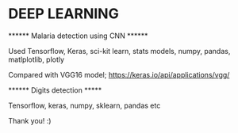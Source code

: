 # DEEP LEARNING

****** Malaria detection using CNN ******

Used Tensorflow, Keras, sci-kit learn, stats models, numpy, pandas, matlplotlib, plotly

Compared with VGG16 model; https://keras.io/api/applications/vgg/

****** Digits detection *****

Tensorflow, keras, numpy, sklearn, pandas etc
 



Thank you! :)
